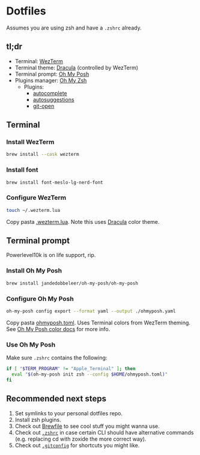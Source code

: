 # Dotfiles

Assumes you are using zsh and have a `.zshrc` already.

## tl;dr

- Terminal: [WezTerm](https://wezfurlong.org/wezterm/index.html)
- Terminal theme: [Dracula](https://draculatheme.com/) (controlled by WezTerm)
- Terminal prompt: [Oh My Posh](https://ohmyposh.dev/)
- Plugins manager: [Oh My Zsh](https://ohmyz.sh/)
  - Plugins:
    - [autocomplete](https://github.com/marlonrichert/zsh-autocomplete)
    - [autosuggestions](https://github.com/zsh-users/zsh-autosuggestions)
    - [git-open](https://github.com/paulirish/git-open)

## Terminal

### Install WezTerm

```sh
brew install --cask wezterm
```

### Install font

```sh
brew install font-meslo-lg-nerd-font
```

### Configure WezTerm

```sh
touch ~/.wezterm.lua
```

Copy pasta [.wezterm.lua](/.wezterm.lua). Note this uses [Dracula](https://draculatheme.com/) color theme.

## Terminal prompt

Powerlevel10k is on life support, rip.

### Install Oh My Posh

```sh
brew install jandedobbeleer/oh-my-posh/oh-my-posh
```

### Configure Oh My Posh

```sh
oh-my-posh config export --format yaml --output ./ohmyposh.yaml
```

Copy pasta [ohmyposh.toml](/ohmyposh.toml). Uses Terminal colors from WezTerm theming. See [Oh My Posh color docs](https://ohmyposh.dev/docs/configuration/colors) for more info.

### Use Oh My Posh

Make sure `.zshrc` contains the following:

```sh
if [ "$TERM_PROGRAM" != "Apple_Terminal" ]; then
  eval "$(oh-my-posh init zsh --config $HOME/ohmyposh.toml)"
fi
```

## Recommended next steps

1. Set symlinks to your personal dotfiles repo.
1. Install zsh plugins.
1. Check out [Brewfile](./Brewfile) to see cool stuff you might wanna use.
1. Check out [`.zshrc`](./.zshrc) in case certain CLI should have alternative commands (e.g. replacing cd with zoxide the more correct way).
1. Check out [`.gitconfig`](./.gitconfig) for shortcuts you might like.
